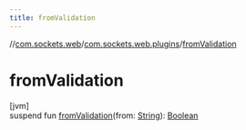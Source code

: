 ```yaml
---
title: fromValidation
---
```

//[com.sockets.web](../../index.html)/[com.sockets.web.plugins](index.html)/[fromValidation](from-validation.html)



# fromValidation



[jvm]\
suspend fun [fromValidation](from-validation.html)(from: [String](https://kotlinlang.org/api/latest/jvm/stdlib/kotlin/-string/index.html)): [Boolean](https://kotlinlang.org/api/latest/jvm/stdlib/kotlin/-boolean/index.html)




